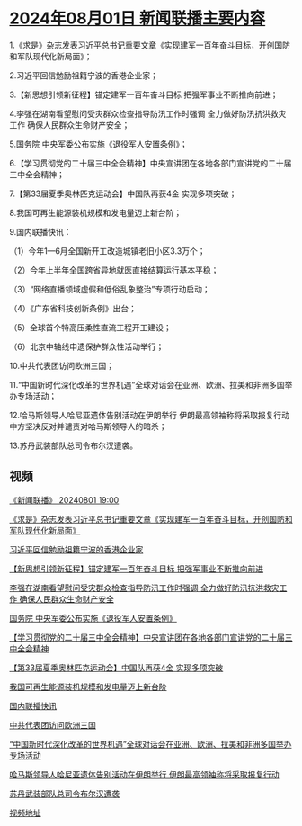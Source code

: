 # [2024年08月01日 新闻联播主要内容](https://tv.cctv.com/lm/xwlb/day/20240801.shtml)

1.《求是》杂志发表习近平总书记重要文章《实现建军一百年奋斗目标，开创国防和军队现代化新局面》；

2.习近平回信勉励祖籍宁波的香港企业家；

3.【新思想引领新征程】锚定建军一百年奋斗目标 把强军事业不断推向前进；

4.李强在湖南看望慰问受灾群众检查指导防汛工作时强调 全力做好防汛抗洪救灾工作 确保人民群众生命财产安全；

5.国务院 中央军委公布实施《退役军人安置条例》；

6.【学习贯彻党的二十届三中全会精神】中央宣讲团在各地各部门宣讲党的二十届三中全会精神；

7.【第33届夏季奥林匹克运动会】中国队再获4金 实现多项突破；

8.我国可再生能源装机规模和发电量迈上新台阶；

9.国内联播快讯：

（1）今年1—6月全国新开工改造城镇老旧小区3.3万个；

（2）今年上半年全国跨省异地就医直接结算运行基本平稳；

（3）“网络直播领域虚假和低俗乱象整治”专项行动启动；

（4）《广东省科技创新条例》出台；

（5）全球首个特高压柔性直流工程开工建设；

（6）北京中轴线申遗保护群众性活动举行；

10.中共代表团访问欧洲三国；

11.“中国新时代深化改革的世界机遇”全球对话会在亚洲、欧洲、拉美和非洲多国举办专场活动；

12.哈马斯领导人哈尼亚遗体告别活动在伊朗举行 伊朗最高领袖称将采取报复行动 中方坚决反对并谴责对哈马斯领导人的暗杀；

13.苏丹武装部队总司令布尔汉遭袭。

## 视频

[《新闻联播》 20240801 19:00](https://tv.cctv.com/2024/08/01/VIDELLrLEjUXntfEMyR7iWA5240801.shtml)

[《求是》杂志发表习近平总书记重要文章《实现建军一百年奋斗目标，开创国防和军队现代化新局面》](https://tv.cctv.com/2024/08/01/VIDE7rLqkJRMDqzSSE9sJqnx240801.shtml)

[习近平回信勉励祖籍宁波的香港企业家](https://tv.cctv.com/2024/08/01/VIDEgWM1NWtggZNVv9okbuIA240801.shtml)

[【新思想引领新征程】锚定建军一百年奋斗目标 把强军事业不断推向前进](https://tv.cctv.com/2024/08/01/VIDEl11vRYdWn5BQ1Y45oq6W240801.shtml)

[李强在湖南看望慰问受灾群众检查指导防汛工作时强调 全力做好防汛抗洪救灾工作 确保人民群众生命财产安全](https://tv.cctv.com/2024/08/01/VIDEGpQeRNMlvOhCFjOdTQMK240801.shtml)

[国务院 中央军委公布实施《退役军人安置条例》](https://tv.cctv.com/2024/08/01/VIDET8fmGQH7vS56yEcIsLSU240801.shtml)

[【学习贯彻党的二十届三中全会精神】中央宣讲团在各地各部门宣讲党的二十届三中全会精神](https://tv.cctv.com/2024/08/01/VIDENPGLE7dhfTtrhMiB6uFd240801.shtml)

[【第33届夏季奥林匹克运动会】中国队再获4金 实现多项突破](https://tv.cctv.com/2024/08/01/VIDETJABGn1IM7lvP7T1Mael240801.shtml)

[我国可再生能源装机规模和发电量迈上新台阶](https://tv.cctv.com/2024/08/01/VIDEGLc2ELR1dJEhs5twEodE240801.shtml)

[国内联播快讯](https://tv.cctv.com/2024/08/01/VIDEUw7WMsWxdGPJQUwFcqgv240801.shtml)

[中共代表团访问欧洲三国](https://tv.cctv.com/2024/08/01/VIDEHVhHtGeCIACLGG1RMHOC240801.shtml)

[“中国新时代深化改革的世界机遇”全球对话会在亚洲、欧洲、拉美和非洲多国举办专场活动](https://tv.cctv.com/2024/08/01/VIDEa7X71Pgbv6K0keMEwZJF240801.shtml)

[哈马斯领导人哈尼亚遗体告别活动在伊朗举行 伊朗最高领袖称将采取报复行动](https://tv.cctv.com/2024/08/01/VIDECqBfn4vaYtsXQP1TX9Tn240801.shtml)

[苏丹武装部队总司令布尔汉遭袭](https://tv.cctv.com/2024/08/01/VIDE5E7iZ4lrsznRtMyUFQz7240801.shtml)

[视频地址](https://tv.cctv.com/lm/xwlb/day/20240801.shtml) 

